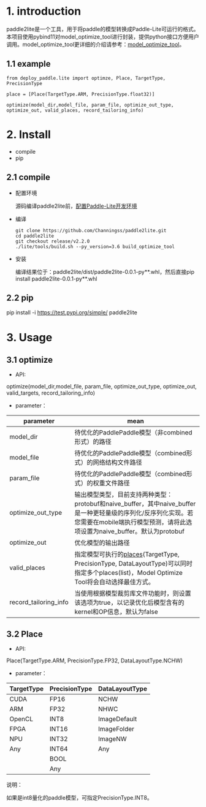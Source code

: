 # 1. introduction

paddle2lite是一个工具，用于将paddle的模型转换成Paddle-Lite可运行的格式。本项目使用pybind11对model_optimize_tool进行封装，提供python接口方便用户调用。model_optimize_tool更详细的介绍请参考：[model_optimize_tool](https://paddlepaddle.github.io/Paddle-Lite/v2.2.0/model_optimize_tool/)。

## 1.1 example 
```
from deploy_paddle.lite import optimze, Place, TargetType, PrecisionType
   
place = [Place(TargetType.ARM, PrecisionType.float32)]
   
optimize(model_dir,model_file, param_file, optimize_out_type, optimize_out, valid_places, record_tailoring_info)
```

# 2. Install

- compile
- pip

## 2.1 compile

- 配置环境

   源码编译paddle2lite前，[配置Paddle-Lite开发环境](https://paddlepaddle.github.io/Paddle-Lite/v2.2.0/source_compile/)

- 编译

   ```
   git clone https://github.com/Channingss/paddle2lite.git
   cd paddle2lite
   git checkout release/v2.2.0
   ./lite/tools/build.sh --py_version=3.6 build_optimize_tool
   ```

- 安装
  
   编译结果位于：paddle2lite/dist/paddle2lite-0.0.1-py**.whl，然后直接pip install paddle2lite-0.0.1-py**.whl

## 2.2 pip 

pip install -i https://test.pypi.org/simple/ paddle2lite

# 3. Usage

## 3.1 optimize

- API:

optimize(model_dir,model_file, param_file, optimize_out_type, optimize_out, valid_targets, record_tailoring_info)

- parameter：

|parameter| mean|
|-|-|
| model_dir| 待优化的PaddlePaddle模型（非combined形式）的路径|
| model_file| 待优化的PaddlePaddle模型（combined形式）的网络结构文件路径|
| param_file| 待优化的PaddlePaddle模型（combined形式）的权重文件路径|
| optimize_out_type| 输出模型类型，目前支持两种类型：protobuf和naive_buffer，其中naive_buffer是一种更轻量级的序列化/反序列化实现。若您需要在mobile端执行模型预测，请将此选项设置为naive_buffer。默认为protobuf|
| optimize_out| 优化模型的输出路径|
| valid_places| 指定模型可执行的[places](#Place)(TargetType, PrecisionType, DataLayoutType)可以同时指定多个places(list)，Model Optimize Tool将会自动选择最佳方式。
| record_tailoring_info| 当使用根据模型裁剪库文件功能时，则设置该选项为true，以记录优化后模型含有的kernel和OP信息，默认为false|

## 3.2 Place
- API:

<a id='Place'>Place</a>(TargetType.ARM, PrecisionType.FP32, DataLayoutType.NCHW)

- parameter：

|TargetType|PrecisionType|DataLayoutType|
|-|-|-|
|CUDA|FP16|NCHW
|ARM|FP32|NHWC
|OpenCL|INT8|ImageDefault
|FPGA|INT16|ImageFolder
|NPU|INT32|ImageNW
|Any|INT64|Any
||BOOL|
||Any|

说明：

如果是int8量化的paddle模型，可指定PrecisionType.INT8。
